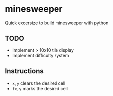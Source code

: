 # minesweeper
Quick excersize to build minesweeper with python

## TODO
- Implement > 10x10 tile display
- Implement difficulty system

## Instructions
- `x,y` clears the desired cell
- `fx,y` marks the desired cell